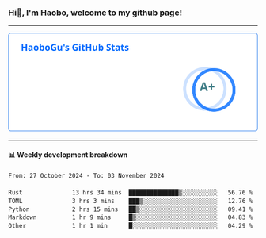 <!--<h2 align="center"> Hi👋, I'm Haobo, welcome to my github page! </h2>-->
### Hi👋, I'm Haobo, welcome to my github page!
-------

<img href="https://github.com/HaoboGu" src="assets/stats.svg" alt="github stats" /> 

-------

#### 📊 **Weekly development breakdown**
<!--START_SECTION:waka-->

```txt
From: 27 October 2024 - To: 03 November 2024

Rust              13 hrs 34 mins  ██████████████▒░░░░░░░░░░   56.76 %
TOML              3 hrs 3 mins    ███▒░░░░░░░░░░░░░░░░░░░░░   12.76 %
Python            2 hrs 15 mins   ██▒░░░░░░░░░░░░░░░░░░░░░░   09.41 %
Markdown          1 hr 9 mins     █▒░░░░░░░░░░░░░░░░░░░░░░░   04.83 %
Other             1 hr 1 min      █░░░░░░░░░░░░░░░░░░░░░░░░   04.29 %
```

<!--END_SECTION:waka-->
<!--
backup url: https://github-readme-status-dusky-ten.vercel.app/api?username=HaoboGu&count_private=true&show_icons=true&theme=transparent&border_color=2f80ed
-->
<!--
**HaoboGu/HaoboGu** is a ✨ _special_ ✨ repository because its `README.md` (this file) appears on your GitHub profile.

Here are some ideas to get you started:

- 🔭 I’m currently working on AI-assisted programming tools
- 🌱 I’m currently learning ...
- 👯 I’m looking to collaborate on ...
- 🤔 I’m looking for help with ...
- 💬 Ask me about ...
- 📫 How to reach me: ...
- 😄 Pronouns: ...
- ⚡ Fun fact: ...
-->
